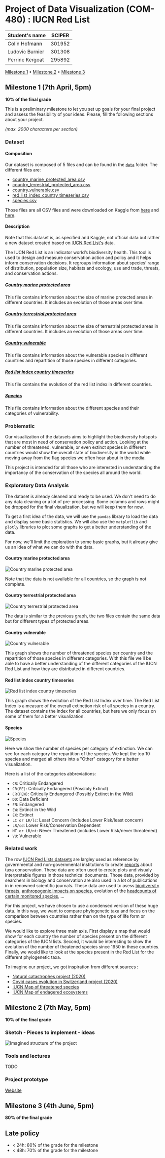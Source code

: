 # Project of Data Visualization (COM-480) : IUCN Red List

| Student's name  | SCIPER |
| --------------- | ------ |
| Colin Hofmann   | 301952 |
| Ludovic Burnier | 301308 |
| Perrine Kergoat | 295892 |

[Milestone 1](#milestone-1) • [Milestone 2](#milestone-2) • [Milestone 3](#milestone-3)

## Milestone 1 (7th April, 5pm)

**10% of the final grade**

This is a preliminary milestone to let you set up goals for your final project and assess the feasibility of your ideas.
Please, fill the following sections about your project.

*(max. 2000 characters per section)*

### Dataset

#### Composition

Our dataset is composed of 5 files and can be found in the [`data`](./data) folder. The different files are:
- [country_marine_protected_area.csv](./data/country_marine_protected_area.csv)
- [country_terrestrial_protected_area.csv](./data/country_terrestrial_protected_area.csv)
- [country_vulnerable.csv](./data/country_vulnerable.csv)
- [red_list_index_country_timeseries.csv](./data/red_list_index_country_timeseries.csv)
- [species.csv](./data/species.csv)
  
Those files are all CSV files and were downloaded on Kaggle from [here](https://www.kaggle.com/datasets/johnharshith/number-of-species-in-each-iucn-red-list-category) and [here](https://www.kaggle.com/datasets/sarthakvajpayee/global-species-extinction).

#### Description
Note that this dataset is, as specified and Kaggle, not official data but rather a new dataset created based on [IUCN Red List's](https://www.iucnredlist.org/) data.

The IUCN Red List is an indicator world’s biodiversity health. This tool is used to design and measure conservation action and policy and it helps inform conservation decisions. It regroups information about species’ range of distribution, population size, habitats and ecology, use and trade, threats, and conservation actions.

##### [Country marine protected area](./data/country_marine_protected_area.csv)
This file contains information about the size of marine protected areas in different countries. It includes
an evolution of those areas over time.

##### [Country terrestrial protected area](./data/country_terrestrial_protected_area.csv)
This file contains information about the size of terrestrial protected areas in different countries. It includes an evolution of those areas over time.

##### [Country vulnerable](./data/country_vulnerable.csv)
This file contains information about the vulnerable species in different countries and repartition of those species in different categories.

##### [Red list index country timeseries](./data/red_list_index_country_timeseries.csv)
This file contains the evolution of the red list index in different countries.

##### [Species](./data/species.csv)
This file contains information about the different species and their categories of vulnerability.


### Problematic

Our visualization of the datasets aims to highlight the biodiversity hotspots that are most in need of conservation policy and action. Looking at the number of threatened, vulnerable, or even extinct species in different countries would show the overall state of biodiversity in the world while moving away from the flag species we often hear about in the media. 

This project is intended for all those who are interested in understanding the importancy of the conservation of the species all around the world. 

### Exploratory Data Analysis
The dataset is already cleaned and ready to be used. We don't need to do any data cleaning or a lot of pre-processing. Some columns and rows might be dropped for the final visualization, but we will keep them for now.

To get a first idea of the data, we will use the `pandas` library to load the data and display some basic statistics. We will also use the `matplotlib` and `plotly` libraries to plot some graphs to get a better understanding of the data.

For now, we'll limit the exploration to some basic graphs, but it already give us an idea of what we can do with the data.

#### Country marine protected area
![Country marine protected area](./assets/evolution_marine_protected.png)

Note that the data is not available for all countries, so the graph is not complete.

#### Country terrestrial protected area
![Country terrestrial protected area](./assets/evolution_terrestrial_protected.png)

The data is similar to the previous graph, the two files contain the same data but for different types of protected areas.

#### Country vulnerable
![Country vulnerable](./assets/threatened_species_per_country.png) 

This graph shows the number of threatened species per country and the repartition of those species in different categories. With this file we'll be able to have a better understanding of the different categories of the IUCN Red List and how they are distributed in different countries.

#### Red list index country timeseries
![Red list index country timeseries](./assets/red_list_index_over_time.png) 

This graph shows the evolution of the Red List Index over time. The Red List Index is a measure of the overall extinction risk of all species in a country. The dataset contains the index for all countries, but here we only focus on some of them for a better visualization.

#### Species
![Species](./assets/species_per_extinct_category.png) 

Here we show the number of species per category of extinction. We can see for each category the repartition of the species. We kept the top 10 species and merged all others into a "Other" category for a better visualization.

Here is a list of the categories abbreviations:
- `CR`: Critically Endangered
- `CR(PE)`: Critically Endangered (Possibly Extinct)
- `CR(PEW)`: Critically Endangered (Possibly Extinct in the Wild)
- `DD`: Data Deficient
- `EN`: Endangered
- `EW`: Extinct in the Wild
- `EX`: Extinct
- `LC or LR/lc`: Least Concern (includes Lower Risk/least concern)
- `LR/cd`: Lower Risk/Conservation Dependent
- `NT or LR/nt`: Never Threatened (includes Lower Risk/never threatened)
- `VU`: Vulnerable



### Related work

The row [IUCN Red Lists datasets](https://www.iucnredlist.org/resources/spatial-data-download) are largley used as reference by governmental and non-governmental institutions to create [reports](https://nc.iucnredlist.org/redlist/resources/files/1630480997-IUCN_RED_LIST_QUADRENNIAL_REPORT_2017-2020.pdf) about taxa conservation. These data are often used to create plots and visualy interpretable figures in those technical documents. 
Those data, provided by searchers in biology and conservation are also used in a lot of publications in in renowned scientific journals. These data are used to asess [biodiversity threats](https://www.nature.com/articles/s41559-021-01542-9), [anthropogenic impacts on species](https://www.nature.com/articles/s41467-023-37089-5), evolution of the [headcounts of certain monitored species](https://www.nature.com/articles/s41467-022-35091-x), ...

For this project, we have chosen to use a condensed version of these huge data. In this way, we want to compare phylogenetic taxa and focus on the comparison between countries rather than on the type of life form or species. 

We would like to explore three main axis. First display a map that would show for each country the number of species present on the different categories of the IUCN lists. Second, it would be interesting to show the evolution of the number of theatened species since 1950 in these countries. Finally, we would like to look at the species present in the Red List for the different phylogenetic taxa.

To imagine our project, we got inspiration from different sources : 
- [Natural catastrophes project (2020)](https://github.com/com-480-data-visualization/com-480-project-big-yoshi-club)
- [Covid cases evolution in Switzerland project (2020)](https://github.com/com-480-data-visualization/com-480-project-lcelo)
- [IUCN Map of threatened species](https://www.iucnredlist.org/resources/other-spatial-downloads)
- [IUCN Map of endagered ecosystems](http://assessments.iucnrle.org/)

## Milestone 2 (7th May, 5pm)

**10% of the final grade**

### Sketch - Pieces to implement - ideas

![Imagined structure of the project](./assets/Sketch.png)

### Tools and lectures 

TODO

### Project prototype
[Website](https://com-480-data-visualization.github.io/project-2023-lcp-data-wizards/)

## Milestone 3 (4th June, 5pm)

**80% of the final grade**


## Late policy

- < 24h: 80% of the grade for the milestone
- < 48h: 70% of the grade for the milestone

